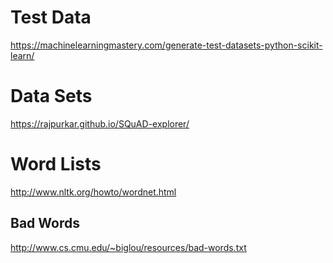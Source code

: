 
# Test Data

https://machinelearningmastery.com/generate-test-datasets-python-scikit-learn/

# Data Sets

https://rajpurkar.github.io/SQuAD-explorer/

# Word Lists

http://www.nltk.org/howto/wordnet.html

## Bad Words

http://www.cs.cmu.edu/~biglou/resources/bad-words.txt

